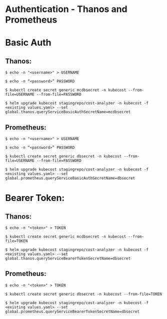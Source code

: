Authentication - Thanos and Prometheus
======================================


# Basic Auth

## Thanos:
 
```
$ echo -n "<username>" > USERNAME

$ echo -n “<password>” PASSWORD

$ kubectl create secret generic mcdbsecret -n kubecost --from-file=USERNAME --from-file=PASSWORD

$ helm upgrade kubecost stagingrepo/cost-analyzer -n kubecost -f <existing values.yaml> --set global.thanos.queryServiceBasicAuthSecretName=mcdbsecret
```



## Prometheus:

```
$ echo -n "<username>" > USERNAME

$ echo -n “<password>” PASSWORD

$ kubectl create secret generic dbsecret -n kubecost --from-file=USERNAME --from-file=PASSWORD

$ helm upgrade kubecost stagingrepo/cost-analyzer -n kubecost -f <existing values.yaml> --set global.prometheus.queryServiceBasicAuthSecretName=dbsecret
```

# Bearer Token:
 

## Thanos:

```
$ echo -n "<token>" > TOKEN

$ kubectl create secret generic mcdbsecret -n kubecost --from-file=TOKEN 

$ helm upgrade kubecost stagingrepo/cost-analyzer -n kubecost -f <existing values.yaml> --set global.thanos.queryServiceBearerTokenSecretName=dbsecret
```



## Prometheus:

```
$ echo -n "<token>" > TOKEN

$ kubectl create secret generic dbsecret -n kubecost --from-file=TOKEN 

$ helm upgrade kubecost stagingrepo/cost-analyzer -n kubecost -f <existing values.yaml> --set global.prometheus.queryServiceBearerTokenSecretName=dbsecret
```

